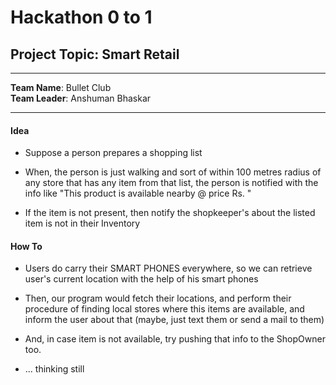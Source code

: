 # Hackathon 0 to 1

## Project Topic: Smart Retail
* * *

**Team Name**: Bullet Club <br/>
**Team Leader**: Anshuman Bhaskar

* * *

#### **Idea**
+ Suppose a person prepares a shopping list

+ When, the person is just walking and sort of within 100 metres radius of any store that has any item from that list, the person  is notified with the info like "This product is available nearby @ price Rs. <value>"

+ If the item is not present, then notify the shopkeeper's about the listed item is not in their Inventory

#### How To

+ Users do carry their SMART PHONES everywhere, so we can retrieve user's current location with the help of his smart phones
+ Then, our program would fetch their locations, and perform their procedure of finding local stores where this items are available, and inform the user about that (maybe, just text them or send a mail to them)

+ And, in case item is not available, try pushing that info to the ShopOwner too.

+ ... thinking still
